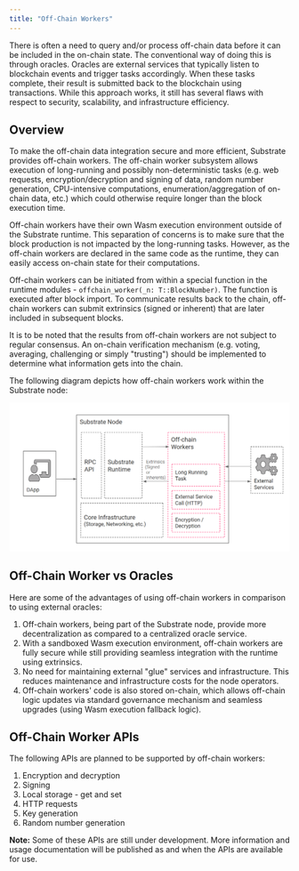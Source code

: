```yaml
---
title: "Off-Chain Workers"
---
```


There is often a need to query and/or process off-chain data before it can be included in the on-chain state. The conventional way of doing this is through oracles. Oracles are external services that typically listen to blockchain events and trigger tasks accordingly. When these tasks complete, their result is submitted back to the blockchain using transactions. While this approach works, it still has several flaws with respect to security, scalability, and infrastructure efficiency.

## Overview

To make the off-chain data integration secure and more efficient, Substrate provides off-chain workers. The off-chain worker subsystem allows execution of long-running and possibly non-deterministic tasks (e.g. web requests, encryption/decryption and signing of data, random number generation, CPU-intensive computations, enumeration/aggregation of on-chain data, etc.) which could otherwise require longer than the block execution time.

Off-chain workers have their own Wasm execution environment outside of the Substrate runtime. This separation of concerns is to make sure that the block production is not impacted by the long-running tasks. However, as the off-chain workers are declared in the same code as the runtime, they can easily access on-chain state for their computations.

Off-chain workers can be initiated from within a special function in the runtime modules - `offchain_worker(_n: T::BlockNumber)`. The function is executed after block import. To communicate results back to the chain, off-chain workers can submit extrinsics (signed or inherent) that are later included in subsequent blocks.

It is to be noted that the results from off-chain workers are not subject to regular consensus. An on-chain verification mechanism (e.g. voting, averaging, challenging or simply "trusting") should be implemented to determine what information gets into the chain.

The following diagram depicts how off-chain workers work within the Substrate node:

![Off-chain Workers](/docs/assets/off-chain-workers.png)

## Off-Chain Worker vs Oracles

Here are some of the advantages of using off-chain workers in comparison to using external oracles:

1. Off-chain workers, being part of the Substrate node, provide more decentralization as compared to a centralized oracle service.
2. With a sandboxed Wasm execution environment, off-chain workers are fully secure while still providing seamless integration with the runtime using extrinsics.
3. No need for maintaining external "glue" services and infrastructure. This reduces maintenance and infrastructure costs for the node operators.
4. Off-chain workers' code is also stored on-chain, which allows off-chain logic updates via standard governance mechanism and seamless upgrades (using Wasm execution fallback logic).

## Off-Chain Worker APIs

The following APIs are planned to be supported by off-chain workers:

1. Encryption and decryption
2. Signing
3. Local storage - get and set
4. HTTP requests
5. Key generation
6. Random number generation

**Note:** Some of these APIs are still under development. More information and usage documentation will be published as and when the APIs are available for use.
